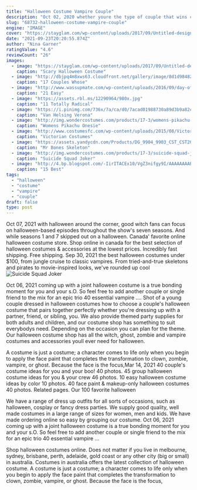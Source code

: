 ```yaml
---
title: "Halloween Costume Vampire Couple"
description: "Oct 02, 2020 whether youre the type of couple that wins cosplay contests or are last-minute planning your halloween costume the morning of october 31, theres something for everyone among these. 67 best halloween"
slug: "68732-halloween-costume-vampire-couple"
engine: "IMAGE"
cover: "https://stayglam.com/wp-content/uploads/2017/09/Untitled-design-7.jpg"
date: "2021-09-23T20:20:55.874Z"
author: "Nina Garner"
ratingValue: "4.6"
reviewCount: "26"
images:
  - image: "https://stayglam.com/wp-content/uploads/2017/09/Untitled-design-7.jpg"
    caption: "Scary Halloween Costume"
  - image: "http://dbjpq4m8xws63.cloudfront.net/gallery/image/8d1d98482af0b59872133c12f2925f94"
    caption: "17 Couples Whose"
  - image: "http://www.wassupmate.com/wp-content/uploads/2016/09/day-of-the-dead-couple-halloween-costume-ideas.jpg"
    caption: "21 Easy"
  - image: "https://assets.rbl.ms/12290964/980x.jpg"
    caption: "11 Totally Radical"
  - image: "https://i.pinimg.com/736x/7a/ca/d0/7acad01988730a89d3b9a82cb0de32d4--viking-warrior-bride-gowns.jpg"
    caption: "Van Helsing Verona"
  - image: "http://img.wondercostumes.com/products/17-3/womens-pikachu-onesie.jpg"
    caption: "Womens Pikachu Onesie"
  - image: "http://www.costumesfc.com/wp-content/uploads/2015/08/Victorian-Halloween-Costumes.jpg"
    caption: "Victorian Costumes"
  - image: "https://assets.yandycdn.com/Products/DG_9904_9903_CST_CST2015.jpg"
    caption: "Mr Bones Skeleton"
  - image: "http://img.wondercostumes.com/products/17-3/suicide-squad-joker-and-harley-quinn-couples-costume.jpg"
    caption: "Suicide Squad Joker"
  - image: "http://4.bp.blogspot.com/-IirITACEx10/VgZ3nifgy9I/AAAAAAAABYg/BU3Rzp_9-GU/s640/15-Best-Creative-Yet-Scary-Halloween-Costumes-2012-For-Couples-15.jpg"
    caption: "15 Best"
tags:
  - "halloween"
  - "costume"
  - "vampire"
  - "couple"
draft: false
type: post
---
```


Oct 07, 2021 with halloween around the corner, good witch fans can focus on halloween-based episodes throughout the show's seven seasons. And while seasons 1 and 7 skipped out on a halloween. Canada' favorite online halloween costume store. Shop online in canada for the best selection of halloween costumes & accessories at the lowest prices. Incredibly fast shipping. Free shipping. Sep 30, 2021 the best halloween costumes under $100, from jungle cruise to classic vampires. From tried-and-true skeletons and pirates to movie-inspired looks, we've rounded up cool
![Suicide Squad Joker](http://img.wondercostumes.com/products/17-3/suicide-squad-joker-and-harley-quinn-couples-costume.jpg "Suicide Squad Joker")

Oct 06, 2021 coming up with a joint halloween costume is a true bonding moment for you and your s.O.  So feel free to add another couple or single friend to the mix for an epic trio 40 essential vampire .... Shot of a young couple dressed in halloween costumes how to choose a couple&#39;s halloween costume that pairs together perfectly whether you&#39;re dressing up with a partner, friend, or sibling, you. We also provide themed party supplies for both adults and children, and our costume shop has something to suit everybodys need. Depending on the occasion you can plan for the theme. Our halloween costume shop has all the witch, ghost, zombie and vampire costumes and accessories youll ever need for halloween.
<!--inArticleAds-->

<!--galleryOne-->

A costume is just a costume; a character comes to life only when you begin to apply the face paint that completes the transformation to clown, zombie, vampire, or ghost. Because the face is the focus,Mar 14, 2021 40 couple's costume ideas for you and your boo! 40 photos. 45 group halloween costume ideas for you & your crew 46 photos. 10 easy halloween costume ideas by color 10 photos. 40 face paint & makeup-only halloween costumes 40 photos. Related pages. Our 100 favorite halloween
<!--inArticleAds-->

<!--galleryTwo-->

We have a range of dress up outfits for all sorts of occasions, such as halloween, cosplay or fancy dress parties. We supply good quality, well made costumes in a large range of sizes for women, men and kids. We have made ordering online so easy by grouping our costume. Oct 06, 2021 coming up with a joint halloween costume is a true bonding moment for you and your s.O.  So feel free to add another couple or single friend to the mix for an epic trio 40 essential vampire ...
<!--galleryThree-->

Shop halloween costumes online. Does not matter if you live in melbourne, sydney, brisbane, perth, adelaide, gold coast or any other city (big or small) in australia. Costumes in australia offers the latest collection of halloween costume. A costume is just a costume; a character comes to life only when you begin to apply the face paint that completes the transformation to clown, zombie, vampire, or ghost. Because the face is the focus,
